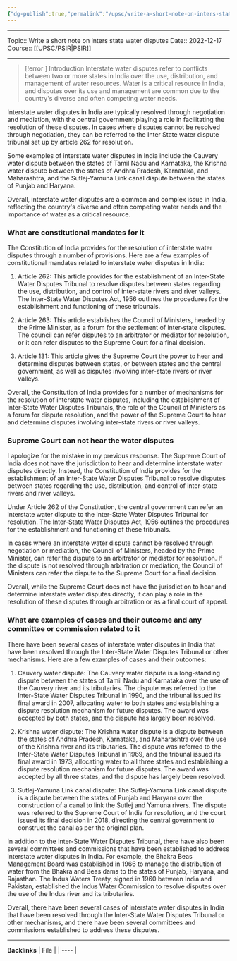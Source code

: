 ```yaml
---
{"dg-publish":true,"permalink":"/upsc/write-a-short-note-on-inters-state-water-disputes/"}
---
```


----
Topic:: Write a short note on inters state water disputes
Date:: 2022-12-17
Course:: [[UPSC/PSIR\|PSIR]] 

----

>[!error ] Introduction
>Interstate water disputes refer to conflicts between two or more states in India over the use, distribution, and management of water resources. Water is a critical resource in India, and disputes over its use and management are common due to the country's diverse and often competing water needs.

Interstate water disputes in India are typically resolved through negotiation and mediation, with the central government playing a role in facilitating the resolution of these disputes. In cases where disputes cannot be resolved through negotiation, they can be referred to the Inter State water dispute tribunal set up by article 262 for resolution.

Some examples of interstate water disputes in India include the Cauvery water dispute between the states of Tamil Nadu and Karnataka, the Krishna water dispute between the states of Andhra Pradesh, Karnataka, and Maharashtra, and the Sutlej-Yamuna Link canal dispute between the states of Punjab and Haryana.

Overall, interstate water disputes are a common and complex issue in India, reflecting the country's diverse and often competing water needs and the importance of water as a critical resource.

### What are constitutional mandates for it

The Constitution of India provides for the resolution of interstate water disputes through a number of provisions. Here are a few examples of constitutional mandates related to interstate water disputes in India:

1.  Article 262: This article provides for the establishment of an Inter-State Water Disputes Tribunal to resolve disputes between states regarding the use, distribution, and control of inter-state rivers and river valleys. The Inter-State Water Disputes Act, 1956 outlines the procedures for the establishment and functioning of these tribunals.
    
2.  Article 263: This article establishes the Council of Ministers, headed by the Prime Minister, as a forum for the settlement of inter-state disputes. The council can refer disputes to an arbitrator or mediator for resolution, or it can refer disputes to the Supreme Court for a final decision.
    
3.  Article 131: This article gives the Supreme Court the power to hear and determine disputes between states, or between states and the central government, as well as disputes involving inter-state rivers or river valleys.
    

Overall, the Constitution of India provides for a number of mechanisms for the resolution of interstate water disputes, including the establishment of Inter-State Water Disputes Tribunals, the role of the Council of Ministers as a forum for dispute resolution, and the power of the Supreme Court to hear and determine disputes involving inter-state rivers or river valleys.



### Supreme Court can not hear the water disputes

I apologize for the mistake in my previous response. The Supreme Court of India does not have the jurisdiction to hear and determine interstate water disputes directly. Instead, the Constitution of India provides for the establishment of an Inter-State Water Disputes Tribunal to resolve disputes between states regarding the use, distribution, and control of inter-state rivers and river valleys.

Under Article 262 of the Constitution, the central government can refer an interstate water dispute to the Inter-State Water Disputes Tribunal for resolution. The Inter-State Water Disputes Act, 1956 outlines the procedures for the establishment and functioning of these tribunals.

In cases where an interstate water dispute cannot be resolved through negotiation or mediation, the Council of Ministers, headed by the Prime Minister, can refer the dispute to an arbitrator or mediator for resolution. If the dispute is not resolved through arbitration or mediation, the Council of Ministers can refer the dispute to the Supreme Court for a final decision.

Overall, while the Supreme Court does not have the jurisdiction to hear and determine interstate water disputes directly, it can play a role in the resolution of these disputes through arbitration or as a final court of appeal.

### What are examples of cases and their outcome and any committee or commission related to it

There have been several cases of interstate water disputes in India that have been resolved through the Inter-State Water Disputes Tribunal or other mechanisms. Here are a few examples of cases and their outcomes:

1.  Cauvery water dispute: The Cauvery water dispute is a long-standing dispute between the states of Tamil Nadu and Karnataka over the use of the Cauvery river and its tributaries. The dispute was referred to the Inter-State Water Disputes Tribunal in 1990, and the tribunal issued its final award in 2007, allocating water to both states and establishing a dispute resolution mechanism for future disputes. The award was accepted by both states, and the dispute has largely been resolved.
    
2.  Krishna water dispute: The Krishna water dispute is a dispute between the states of Andhra Pradesh, Karnataka, and Maharashtra over the use of the Krishna river and its tributaries. The dispute was referred to the Inter-State Water Disputes Tribunal in 1969, and the tribunal issued its final award in 1973, allocating water to all three states and establishing a dispute resolution mechanism for future disputes. The award was accepted by all three states, and the dispute has largely been resolved.
    
3.  Sutlej-Yamuna Link canal dispute: The Sutlej-Yamuna Link canal dispute is a dispute between the states of Punjab and Haryana over the construction of a canal to link the Sutlej and Yamuna rivers. The dispute was referred to the Supreme Court of India for resolution, and the court issued its final decision in 2018, directing the central government to construct the canal as per the original plan.
    

In addition to the Inter-State Water Disputes Tribunal, there have also been several committees and commissions that have been established to address interstate water disputes in India. For example, the Bhakra Beas Management Board was established in 1966 to manage the distribution of water from the Bhakra and Beas dams to the states of Punjab, Haryana, and Rajasthan. The Indus Waters Treaty, signed in 1960 between India and Pakistan, established the Indus Water Commission to resolve disputes over the use of the Indus river and its tributaries.

Overall, there have been several cases of interstate water disputes in India that have been resolved through the Inter-State Water Disputes Tribunal or other mechanisms, and there have been several committees and commissions established to address these disputes.


---
**Backlinks**
| File |
| ---- |



